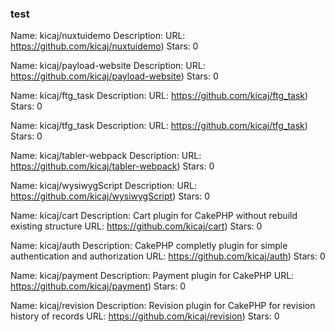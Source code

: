 ### test


Name: kicaj/nuxtuidemo
Description: 
URL: https://github.com/kicaj/nuxtuidemo)
Stars: 0

Name: kicaj/payload-website
Description: 
URL: https://github.com/kicaj/payload-website)
Stars: 0

Name: kicaj/ftg_task
Description: 
URL: https://github.com/kicaj/ftg_task)
Stars: 0

Name: kicaj/tfg_task
Description: 
URL: https://github.com/kicaj/tfg_task)
Stars: 0

Name: kicaj/tabler-webpack
Description: 
URL: https://github.com/kicaj/tabler-webpack)
Stars: 0

Name: kicaj/wysiwygScript
Description: 
URL: https://github.com/kicaj/wysiwygScript)
Stars: 0

Name: kicaj/cart
Description: Cart plugin for CakePHP without rebuild existing structure
URL: https://github.com/kicaj/cart)
Stars: 0

Name: kicaj/auth
Description: CakePHP completly plugin for simple authentication and authorization 
URL: https://github.com/kicaj/auth)
Stars: 0

Name: kicaj/payment
Description: Payment plugin for CakePHP
URL: https://github.com/kicaj/payment)
Stars: 0

Name: kicaj/revision
Description: Revision plugin for CakePHP for revision history of records
URL: https://github.com/kicaj/revision)
Stars: 0

